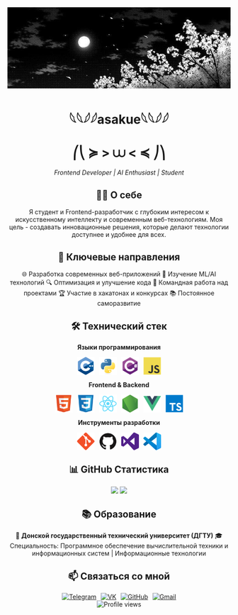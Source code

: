 
<div align="center">
  <img src="preview.jpg" alt="Preview" width="800">
  <h1>𓆩𓆩𓆪𓆪asakue𓆩𓆩𓆪𓆪</h1>
   <h1>⎛⎝ ≽ > ⩊ < ≼ ⎠⎞</h1>
  <p><i>Frontend Developer | AI Enthusiast | Student</i></p>


## 👨‍💻 О себе
Я студент и Frontend-разработчик с глубоким интересом к искусственному интеллекту и современным веб-технологиям. Моя цель - создавать инновационные решения, которые делают технологии доступнее и удобнее для всех.

## 🎯 Ключевые направления
 🌐 Разработка современных веб-приложений
 🧠 Изучение ML/AI технологий
 🔍 Оптимизация и улучшение кода
 🤝 Командная работа над проектами
 🏆 Участие в хакатонах и конкурсах
 📚 Постоянное саморазвитие

## 🛠️ Технический стек

**Языки программирования**  
<div style="display: flex; gap: 10px; justify-content: center;">
  <img src="https://raw.githubusercontent.com/devicons/devicon/master/icons/cplusplus/cplusplus-original.svg" width="40" height="40" alt="C++"/>
  <img src="https://raw.githubusercontent.com/devicons/devicon/master/icons/python/python-original.svg" width="40" height="40" alt="Python"/>
  <img src="https://raw.githubusercontent.com/devicons/devicon/master/icons/csharp/csharp-original.svg" width="40" height="40" alt="C#"/>
  <img src="https://raw.githubusercontent.com/devicons/devicon/master/icons/javascript/javascript-original.svg" width="40" height="40" alt="JavaScript"/>
</div>

**Frontend & Backend**  
<div style="display: flex; gap: 10px; justify-content: center;">
  <img src="https://raw.githubusercontent.com/devicons/devicon/master/icons/html5/html5-original.svg" width="40" height="40" alt="HTML5"/>
  <img src="https://raw.githubusercontent.com/devicons/devicon/master/icons/css3/css3-original.svg" width="40" height="40" alt="CSS3"/>
  <img src="https://raw.githubusercontent.com/devicons/devicon/master/icons/react/react-original.svg" width="40" height="40" alt="React"/>
  <img src="https://raw.githubusercontent.com/devicons/devicon/master/icons/nodejs/nodejs-original.svg" width="40" height="40" alt="Node.js"/>
  <img src="https://raw.githubusercontent.com/devicons/devicon/master/icons/vuejs/vuejs-original.svg" width="40" height="40" alt="Vue.js"/>
  <img src="https://raw.githubusercontent.com/devicons/devicon/master/icons/typescript/typescript-original.svg" width="40" height="40" alt="TypeScript"/>
</div>

**Инструменты разработки**  
<div style="display: flex; gap: 10px; justify-content: center;">
  <img src="https://raw.githubusercontent.com/devicons/devicon/master/icons/git/git-original.svg" width="40" height="40"/>
<img src="https://raw.githubusercontent.com/devicons/devicon/master/icons/github/github-original.svg" width="40" height="40"/>
<img src="https://raw.githubusercontent.com/devicons/devicon/master/icons/visualstudio/visualstudio-plain.svg" width="40" height="40"/>
<img src="https://raw.githubusercontent.com/devicons/devicon/master/icons/vscode/vscode-original.svg" width="40" height="40"/>
</div>

## 📊 GitHub Статистика
<img height="160em" src="https://github-readme-stats.vercel.app/api?username=asakue&show_icons=true&theme=tokyonight&include_all_commits=true&count_private=true"/>
<img height="160em" src="https://github-readme-stats.vercel.app/api/top-langs/?username=asakue&layout=compact&theme=tokyonight"/>

## 📚 Образование
📍 **Донской государственный технический университет (ДГТУ)**
 🎓 Специальность: Программное обеспечение вычислительной техники и информационных систем | Информационные технологии

## 📫 Связаться со мной
<div style="display: flex; gap: 10px; justify-content: center;">
  <a href="https://t.me/asakueqq">
    <img src="https://img.shields.io/badge/Telegram-2CA5E0?style=for-the-badge&logo=telegram&logoColor=white" alt="Telegram"/>
  </a>
  <a href="https://vk.com/asakueqq">
    <img src="https://img.shields.io/badge/VK-0077FF?style=for-the-badge&logo=vk&logoColor=white" alt="VK"/>
  </a>
  <a href="https://github.com/asakue">
    <img src="https://img.shields.io/badge/GitHub-100000?style=for-the-badge&logo=github&logoColor=white" alt="GitHub"/>
  </a>
  <a href="mailto:gurzhij.de@gs.donstu.ru">
    <img src="https://img.shields.io/badge/Gmail-D14836?style=for-the-badge&logo=gmail&logoColor=white" alt="Gmail"/>
  </a>
</div>

<img src="https://komarev.com/ghpvc/?username=asakue&style=flat-square&color=blue" alt="Profile views"/>
</div>
